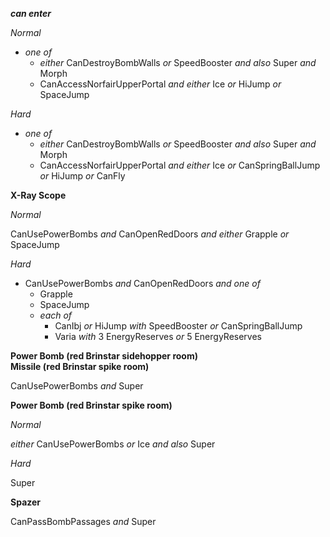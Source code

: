 ﻿***can enter***

*Normal*

- *one of*
  - *either* CanDestroyBombWalls *or* SpeedBooster *and also* Super *and* Morph
  - CanAccessNorfairUpperPortal *and either* Ice *or* HiJump *or* SpaceJump

*Hard*

- *one of*
  - *either* CanDestroyBombWalls *or* SpeedBooster *and also* Super *and* Morph
  - CanAccessNorfairUpperPortal *and either* Ice *or* CanSpringBallJump *or* HiJump *or* CanFly

**X-Ray Scope**

*Normal*

CanUsePowerBombs *and* CanOpenRedDoors *and either* Grapple *or* SpaceJump

*Hard*

- CanUsePowerBombs *and* CanOpenRedDoors *and one of*
  - Grapple
  - SpaceJump
  - *each of*
    - CanIbj *or* HiJump *with* SpeedBooster *or* CanSpringBallJump
    - Varia *with* 3 EnergyReserves *or* 5 EnergyReserves

**Power Bomb (red Brinstar sidehopper room)**  
**Missile (red Brinstar spike room)**

CanUsePowerBombs *and* Super

**Power Bomb (red Brinstar spike room)**

*Normal*

*either* CanUsePowerBombs *or* Ice *and also* Super

*Hard*

Super

**Spazer**

CanPassBombPassages *and* Super
